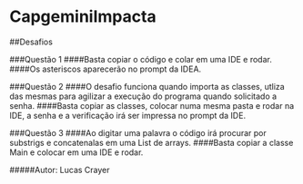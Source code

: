 # CapgeminiImpacta
##Desafios

###Questão 1
####Basta copiar o código e colar em uma IDE e rodar. 
####Os asteriscos aparecerão no prompt da IDEA.

###Questão 2
####O desafio funciona quando importa as classes, utliza das mesmas para agilizar a execução do programa quando solicitado a senha.
####Basta copiar as classes, colocar numa mesma pasta e rodar na IDE, a senha e a verificação irá ser impressa no prompt da IDE.

###Questão 3
####Ao digitar uma palavra o código irá procurar por substrigs e concatenalas em uma List de arrays.
####Basta copiar a classe Main e colocar em uma IDE e rodar.





#####Autor: Lucas Crayer

